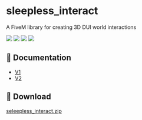 # sleepless_interact

A FiveM library for creating 3D DUI world interactions

![](https://img.shields.io/github/downloads/Sleepless-Development/sleepless_interact/total?logo=github)
![](https://img.shields.io/github/downloads/Sleepless-Development/sleepless_interact/latest/total?logo=github)
![](https://img.shields.io/github/contributors/Sleepless-Development/sleepless_interact?logo=github)
![](https://img.shields.io/github/v/release/Sleepless-Development/sleepless_interact?logo=github)

## 📃 Documentation

- [V1](https://sleeplessdevelopment.dev/interactv1)
- [V2](https://sleeplessdevelopment.dev/interactv2)

## 💾 Download

[seleepless_interact.zip](https://github.com/Sleepless-Development/sleepless_interact/releases/latest/download/sleepless_interact.zip)
